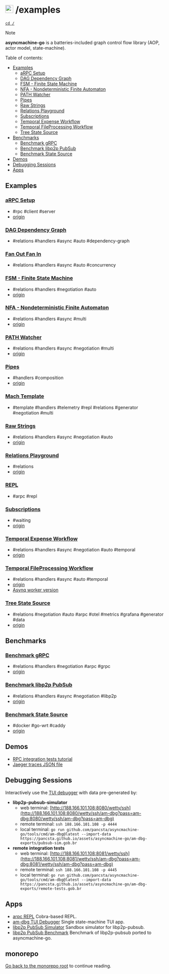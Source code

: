 # <img src="https://pancsta.github.io/assets/asyncmachine-go/logo.png" height="25"/> /examples

[`cd /`](/README.md)

> [!NOTE]
> **asyncmachine-go** is a batteries-included graph control flow library (AOP, actor model, state-machine).

Table of contents:

- [Examples](#examples)
  - [aRPC Setup](#arpc-setup)
  - [DAG Dependency Graph](#dag-dependency-graph)
  - [FSM - Finite State Machine](#fsm---finite-state-machine)
  - [NFA - Nondeterministic Finite Automaton](#nfa---nondeterministic-finite-automaton)
  - [PATH Watcher](#path-watcher)
  - [Pipes](#pipes)
  - [Raw Strings](#raw-strings)
  - [Relations Playground](#relations-playground)
  - [Subscriptions](#subscriptions)
  - [Temporal Expense Workflow](#temporal-expense-workflow)
  - [Temporal FileProcessing Workflow](#temporal-fileprocessing-workflow)
  - [Tree State Source](#tree-state-source)
- [Benchmarks](#benchmarks)
  - [Benchmark gRPC](#benchmark-grpc)
  - [Benchmark libp2p PubSub](#benchmark-libp2p-pubsub)
  - [Benchmark State Source](#benchmark-state-source)
- [Demos](#demos)
- [Debugging Sessions](#debugging-sessions)
- [Apps](#apps)

## Examples

### [aRPC Setup](/examples/arpc/arpc_setup.go)

- #rpc #client #server
- [origin](/pkg/rpc/README.md)

### [DAG Dependency Graph](/examples/dag_dependency_graph/dependency_graph.go)

- #relations #handlers #async #auto #dependency-graph

### [Fan Out Fan In](/examples/fan_out_in/example_fan_out_in.go)

- #relations #handlers #async #auto #concurrency

### [FSM - Finite State Machine](/examples/fsm/fsm_test.go)

- #relations #handlers #negotiation #auto
- [origin](https://en.wikipedia.org/wiki/Finite-state_machine)

### [NFA - Nondeterministic Finite Automaton](/examples/nfa/nfa_test.go)

- #relations #handlers #async #multi
- [origin](https://en.wikipedia.org/wiki/Nondeterministic_finite_automaton)

### [PATH Watcher](/examples/path_watcher/watcher.go)

- #relations #handlers #async #negotiation #multi
- [origin](https://github.com/pancsta/sway-yasm/)

### [Pipes](/examples/subscriptions/example_pipes.go)

- #handlers #composition
- [origin](/pkg/states/README.md#piping)

### [Mach Template](/examples/mach_template/mach_template.go)

- #template #handlers #telemetry #repl #relations #generator #negotiation #multi

### [Raw Strings](/examples/raw_strings/raw_strings.go)

- #relations #handlers #async #negotiation #auto
- [origin](/pkg/machine/README.md#raw-strings)

### [Relations Playground](/examples/relations_playground/relations_playground.go)

- #relations
- [origin](/pkg/machine/README.md#mutations-and-relations)

### [REPL](/examples/repl/main.go)

- #arpc #repl

### [Subscriptions](/examples/subscriptions/example_subscriptions.go)

- #waiting
- [origin](/pkg/machine/README.md#waiting)

### [Temporal Expense Workflow](/examples/temporal_expense/expense_test.go)

- #relations #handlers #async #negotiation #auto #temporal
- [origin](https://github.com/temporalio/samples-go/blob/main/expense/)

### [Temporal FileProcessing Workflow](/examples/temporal_fileprocessing/fileprocessing.go)

- #relations #handlers #async #auto #temporal
- [origin](https://github.com/temporalio/samples-go/blob/main/fileprocessing/)
- [Asynq worker version](/examples/asynq_fileprocessing/fileprocessing_task.go)

### [Tree State Source](/examples/tree_state_source/README.md)

- #relations #negotiation #auto #arpc #otel #metrics #grafana #generator #data
- [origin](/pkg/rpc/README.md)

## Benchmarks

### [Benchmark gRPC](/examples/benchmark_grpc/README.md)

- #relations #handlers #negotiation #arpc #grpc
- [origin](/pkg/rpc/README.md#benchmark-arpc-vs-grpc)

### [Benchmark libp2p PubSub](/examples/benchmark_libp2p_pubsub/README.md)

- #relations #handlers #async #negotiation #libp2p
- [origin](/tools/cmd/arpc/README.md)

### [Benchmark State Source](/examples/benchmark_libp2p_pubsub/README.md)

- #docker #go-wrt #caddy
- [origin](/examples/tree_state_source/README.md)

## Demos

- [RPC integration tests tutorial](/pkg/rpc/HOWTO.md)
- [Jaeger traces JSON file](https://pancsta.github.io/assets/asyncmachine-go/bench-jaeger-3h-10m.traces.json)

## Debugging Sessions

Interactively use the [TUI debugger](/tools/cmd/am-dbg) with data pre-generated by:

- **libp2p-pubsub-simulator**
  - web terminal: [http://188.166.101.108:8080/wetty/ssh](http://188.166.101.108:8080/wetty/ssh/am-dbg?pass=am-dbg:8080/wetty/ssh/am-dbg?pass=am-dbg)
  - remote terminal: `ssh 188.166.101.108 -p 4444`
  - local terminal: `go run github.com/pancsta/asyncmachine-go/tools/cmd/am-dbg@latest --import-data https://pancsta.github.io/assets/asyncmachine-go/am-dbg-exports/pubsub-sim.gob.br`
- **remote integration tests**
  - web terminal: [http://188.166.101.108:8081/wetty/ssh](http://188.166.101.108:8081/wetty/ssh/am-dbg?pass=am-dbg:8081/wetty/ssh/am-dbg?pass=am-dbg)
  - remote terminal: `ssh 188.166.101.108 -p 4445`
  - local terminal: `go run github.com/pancsta/asyncmachine-go/tools/cmd/am-dbg@latest --import-data https://pancsta.github.io/assets/asyncmachine-go/am-dbg-exports/remote-tests.gob.br`

## Apps

- [arpc REPL](/tools/repl) Cobra-based REPL.
- [am-dbg TUI Debugger](/tools/debugger/README.md) Single state-machine TUI app.
- [libp2p PubSub Simulator](https://github.com/pancsta/go-libp2p-pubsub-benchmark/#libp2p-pubsub-simulator) Sandbox
  simulator for libp2p-pubsub.
- [libp2p PubSub Benchmark](https://github.com/pancsta/go-libp2p-pubsub-benchmark/#libp2p-pubsub-benchmark)
  Benchmark of libp2p-pubsub ported to asyncmachine-go.

## monorepo

[Go back to the monorepo root](/README.md) to continue reading.
